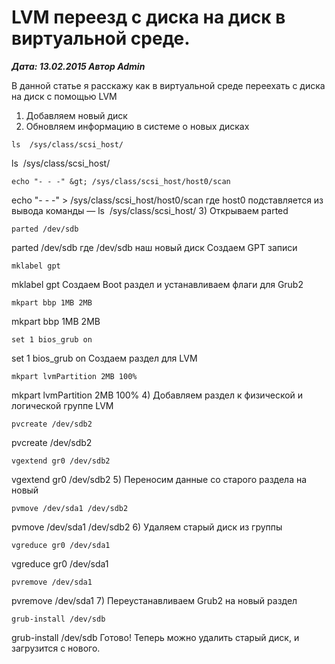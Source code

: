 # LVM переезд с диска на диск в виртуальной среде.                	  
***Дата: 13.02.2015 Автор Admin***

В данной статье я расскажу как в виртуальной среде переехать с диска на диск с помощью LVM
1) Добавляем новый диск
2) Обновляем информацию в системе о новых дисках
```
ls  /sys/class/scsi_host/
```
ls  /sys/class/scsi_host/
```
echo "- - -" &gt; /sys/class/scsi_host/host0/scan
```
echo "- - -" &gt; /sys/class/scsi_host/host0/scan
где host0 подставляется из вывода команды &#8212; ls  /sys/class/scsi_host/
3) Открываем parted
```
parted /dev/sdb
```
parted /dev/sdb
где /dev/sdb наш новый диск
Создаем GPT записи
```
mklabel gpt
```
mklabel gpt
Создаем Boot раздел и устанавливаем флаги для Grub2
```
mkpart bbp 1MB 2MB
```
mkpart bbp 1MB 2MB
```
set 1 bios_grub on
```
set 1 bios_grub on
Создаем раздел для LVM
```
mkpart lvmPartition 2MB 100%
```
mkpart lvmPartition 2MB 100%
4) Добавляем раздел к физической и логической группе LVM
```
pvcreate /dev/sdb2
```
pvcreate /dev/sdb2
```
vgextend gr0 /dev/sdb2
```
vgextend gr0 /dev/sdb2
5) Переносим данные со старого раздела на новый
```
pvmove /dev/sda1 /dev/sdb2
```
pvmove /dev/sda1 /dev/sdb2
6) Удаляем старый диск из группы
```
vgreduce gr0 /dev/sda1
```
vgreduce gr0 /dev/sda1
```
pvremove /dev/sda1
```
pvremove /dev/sda1
7) Переустанавливаем Grub2 на новый раздел
```
grub-install /dev/sdb
```
grub-install /dev/sdb
Готово! Теперь можно удалить старый диск, и загрузится с нового.
